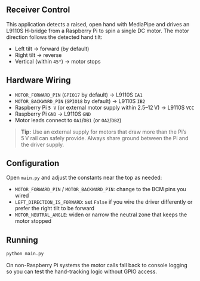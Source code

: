## Receiver Control

This application detects a raised, open hand with MediaPipe and drives an L9110S H-bridge from a Raspberry Pi to spin a single DC motor. The motor direction follows the detected hand tilt:

- Left tilt → forward (by default)
- Right tilt → reverse
- Vertical (within `45°`) → motor stops

## Hardware Wiring

- `MOTOR_FORWARD_PIN` (`GPIO17` by default) → L9110S `IA1`
- `MOTOR_BACKWARD_PIN` (`GPIO18` by default) → L9110S `IB2`
- Raspberry Pi `5 V` (or external motor supply within 2.5–12 V) → L9110S `VCC`
- Raspberry Pi `GND` → L9110S `GND`
- Motor leads connect to `OA1`/`OB1` (or `OA2`/`OB2`)

> **Tip:** Use an external supply for motors that draw more than the Pi’s 5 V rail can safely provide. Always share ground between the Pi and the driver supply.

## Configuration

Open `main.py` and adjust the constants near the top as needed:

- `MOTOR_FORWARD_PIN` / `MOTOR_BACKWARD_PIN`: change to the BCM pins you wired
- `LEFT_DIRECTION_IS_FORWARD`: set `False` if you wire the driver differently or prefer the right tilt to be forward
- `MOTOR_NEUTRAL_ANGLE`: widen or narrow the neutral zone that keeps the motor stopped

## Running

```bash
python main.py
```

On non-Raspberry Pi systems the motor calls fall back to console logging so you can test the hand-tracking logic without GPIO access.

